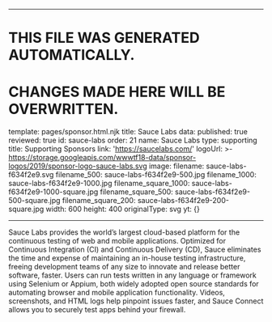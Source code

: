 ----

# THIS FILE WAS GENERATED AUTOMATICALLY.
# CHANGES MADE HERE WILL BE OVERWRITTEN.

template: pages/sponsor.html.njk
title: Sauce Labs
data:
  published: true
  reviewed: true
  id: sauce-labs
  order: 21
  name: Sauce Labs
  type: supporting
  title: Supporting Sponsors
  link: 'https://saucelabs.com/'
  logoUrl: >-
    https://storage.googleapis.com/wwwtf18-data/sponsor-logos/2019/sponsor-logo-sauce-labs.svg
  image:
    filename: sauce-labs-f634f2e9.svg
    filename_500: sauce-labs-f634f2e9-500.jpg
    filename_1000: sauce-labs-f634f2e9-1000.jpg
    filename_square_1000: sauce-labs-f634f2e9-1000-square.jpg
    filename_square_500: sauce-labs-f634f2e9-500-square.jpg
    filename_square_200: sauce-labs-f634f2e9-200-square.jpg
    width: 600
    height: 400
    originalType: svg
yt: {}

----

Sauce Labs provides the world’s largest cloud-based platform for the continuous
testing of web and mobile applications. Optimized for Continuous Integration
(CI) and Continuous Delivery (CD), Sauce eliminates the time and expense of
maintaining an in-house testing infrastructure, freeing development teams of
any size to innovate and release better software, faster. Users can run tests
written in any language or framework using Selenium or Appium, both widely
adopted open source standards for automating browser and mobile application
functionality. Videos, screenshots, and HTML logs help pinpoint issues faster,
and Sauce Connect allows you to securely test apps behind your firewall.